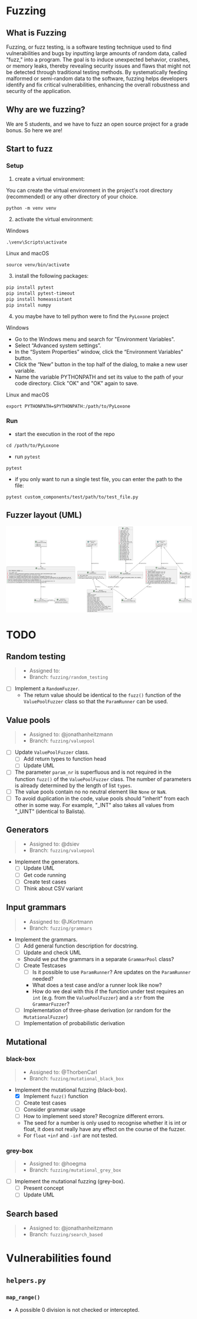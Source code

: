 # Fuzzing
## What is Fuzzing
Fuzzing, or fuzz testing, is a software testing technique used to find vulnerabilities and bugs by inputting large amounts of random data, called "fuzz," into a program. 
The goal is to induce unexpected behavior, crashes, or memory leaks, thereby revealing security issues and flaws that might not be detected through traditional testing methods. 
By systematically feeding malformed or semi-random data to the software, fuzzing helps developers identify and fix critical vulnerabilities, enhancing the overall robustness and security of the application.

## Why are we fuzzing?
We are 5 students, and we have to fuzz an open source project for a grade bonus. 
So here we are!

## Start to fuzz
### Setup
1. create a virtual environment:

You can create the virtual environment in the project's root directory (recommended) or any other directory of your choice.
```shell
python -m venv venv
```
2. activate the virtual environment:

Windows
```shell
.\venv\Scripts\activate
```

Linux and macOS
```shell
source venv/bin/activate
```

3.  install the following packages:
```shell
pip install pytest
pip install pytest-timeout
pip install homeassistant
pip install numpy
```
4. you maybe have to tell python were to find the `PyLoxone` project 

Windows
- Go to the Windows menu and search for "Environment Variables".
- Select “Advanced system settings”.
- In the “System Properties” window, click the “Environment Variables” button.
- Click the “New” button in the top half of the dialog, to make a new user variable.
- Name the variable PYTHONPATH and set its value to the path of your code directory. Click "OK" and "OK" again to save.

Linux and macOS
```shell
export PYTHONPATH=$PYTHONPATH:/path/to/PyLoxone
```
### Run
- start the execution in the root of the repo
```shell
cd /path/to/PyLoxone
```
- run `pytest`
```shell
pytest
```
- if you only want to run a single test file, you can enter the path to the file:
```shell
pytest custom_components/test/path/to/test_file.py
```

## Fuzzer layout (UML)
![fuzzer_overview](fuzzer_overview.svg)

# TODO
## Random testing 
> - Assigned to:
> - Branch: `fuzzing/random_testing`
- [ ] Implement a `RandomFuzzer`.
  - The return value should be identical to the `fuzz()` function of the `ValuePoolFuzzer` class so that the `ParamRunner` can be used.

## Value pools 
> - Assigned to: @jonathanheitzmann
> - Branch: `fuzzing/valuepool`
- [ ] Update `ValuePoolFuzzer` class.
  - [ ] Add return types to function head
  - [ ] Update UML
- [ ] The parameter `param_nr` is superfluous and is not required in the function `fuzz()` of the `ValuePoolFuzzer` class. The number of parameters is already determined by the length of list `types`.
- [ ] The value pools contain no no neutral element like `None` or `NaN`. 
- [ ] To avoid duplication in the code, value pools should "inherit" from each other in some way.  For example, "_INT" also takes all values from "_UINT" (identical to Balista).

## Generators
> - Assigned to: @dsiev
> - Branch: `fuzzing/valuepool`
- Implement the generators.
  - [ ] Update UML
  - [ ] Get code running
  - [ ] Create test cases
  - [ ] Think about CSV variant 

## Input grammars
> - Assigned to: @JKortmann
> - Branch: `fuzzing/grammars`
- Implement the grammars.
  - [ ] Add general function description for docstring.
  - [ ] Update and check UML
  - Should we put the grammars in a separate `GrammarPool` class?
  - [ ] Create Testcases
    - [ ] Is it possible to use `ParamRunner`? Are updates on the `ParamRunner` needed?
    - What does a test case and/or a runner look like now? 
    - How do we deal with this if the function under test requires an `int` (e.g. from the `ValuePoolFuzzer`) and a `str` from the `GrammarFuzzer`?
  - [ ] Implementation of three-phase derivation (or random for the `MutationalFuzzer`)
  - [ ] Implementation of probabilistic derivation

## Mutational 
### black-box
> - Assigned to: @ThorbenCarl
> - Branch: `fuzzing/mutational_black_box`
- Implement the mutational fuzzing (black-box).
  - [x] Implement `fuzz()` function
  - [ ] Create test cases 
  - [ ] Consider grammar usage 
  - [ ] How to implement seed store? Recognize different errors.
  - The seed for a number is only used to recognise whether it is int or float, it does not really have any effect on the course of the fuzzer.
  - For `float` `+inf` and `-inf` are not tested.



### grey-box
> - Assigned to: @hoegma
> - Branch: `fuzzing/mutational_grey_box`
- [ ] Implement the mutational fuzzing (grey-box).
  - [ ] Present concept
  - [ ] Update UML

## Search based
> - Assigned to: @jonathanheitzmann
> - Branch: `fuzzing/search_based`

# Vulnerabilities found
## `helpers.py`
### `map_range()`
- A possible 0 division is not checked or intercepted.